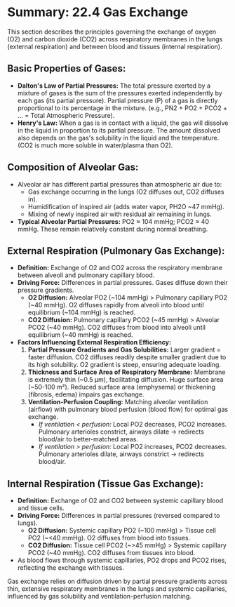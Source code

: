# Summary: 22.4 Gas Exchange

This section describes the principles governing the exchange of oxygen (O2) and carbon dioxide (CO2) across respiratory membranes in the lungs (external respiration) and between blood and tissues (internal respiration).

## Basic Properties of Gases:

*   **Dalton's Law of Partial Pressures:** The total pressure exerted by a mixture of gases is the sum of the pressures exerted independently by each gas (its partial pressure). Partial pressure (P) of a gas is directly proportional to its percentage in the mixture. (e.g., PN2 + PO2 + PCO2 + ... = Total Atmospheric Pressure).
*   **Henry's Law:** When a gas is in contact with a liquid, the gas will dissolve in the liquid in proportion to its partial pressure. The amount dissolved also depends on the gas's solubility in the liquid and the temperature. (CO2 is much more soluble in water/plasma than O2).

## Composition of Alveolar Gas:

*   Alveolar air has different partial pressures than atmospheric air due to:
    *   Gas exchange occurring in the lungs (O2 diffuses out, CO2 diffuses in).
    *   Humidification of inspired air (adds water vapor, PH2O ~47 mmHg).
    *   Mixing of newly inspired air with residual air remaining in lungs.
*   **Typical Alveolar Partial Pressures:** PO2 ≈ 104 mmHg; PCO2 ≈ 40 mmHg. These remain relatively constant during normal breathing.

## External Respiration (Pulmonary Gas Exchange):

*   **Definition:** Exchange of O2 and CO2 across the respiratory membrane between alveoli and pulmonary capillary blood.
*   **Driving Force:** Differences in partial pressures. Gases diffuse down their pressure gradients.
    *   **O2 Diffusion:** Alveolar PO2 (~104 mmHg) > Pulmonary capillary PO2 (~40 mmHg). O2 diffuses rapidly from alveoli into blood until equilibrium (~104 mmHg) is reached.
    *   **CO2 Diffusion:** Pulmonary capillary PCO2 (~45 mmHg) > Alveolar PCO2 (~40 mmHg). CO2 diffuses from blood into alveoli until equilibrium (~40 mmHg) is reached.
*   **Factors Influencing External Respiration Efficiency:**
    1.  **Partial Pressure Gradients and Gas Solubilities:** Larger gradient = faster diffusion. CO2 diffuses readily despite smaller gradient due to its high solubility. O2 gradient is steep, ensuring adequate loading.
    2.  **Thickness and Surface Area of Respiratory Membrane:** Membrane is extremely thin (~0.5 µm), facilitating diffusion. Huge surface area (~50-100 m²). Reduced surface area (emphysema) or thickening (fibrosis, edema) impairs gas exchange.
    3.  **Ventilation-Perfusion Coupling:** Matching alveolar ventilation (airflow) with pulmonary blood perfusion (blood flow) for optimal gas exchange.
        *   *If ventilation < perfusion:* Local PO2 decreases, PCO2 increases. Pulmonary arterioles constrict, airways dilate -> redirects blood/air to better-matched areas.
        *   *If ventilation > perfusion:* Local PO2 increases, PCO2 decreases. Pulmonary arterioles dilate, airways constrict -> redirects blood/air.

## Internal Respiration (Tissue Gas Exchange):

*   **Definition:** Exchange of O2 and CO2 between systemic capillary blood and tissue cells.
*   **Driving Force:** Differences in partial pressures (reversed compared to lungs).
    *   **O2 Diffusion:** Systemic capillary PO2 (~100 mmHg) > Tissue cell PO2 (~<40 mmHg). O2 diffuses from blood into tissues.
    *   **CO2 Diffusion:** Tissue cell PCO2 (~>45 mmHg) > Systemic capillary PCO2 (~40 mmHg). CO2 diffuses from tissues into blood.
*   As blood flows through systemic capillaries, PO2 drops and PCO2 rises, reflecting the exchange with tissues.

Gas exchange relies on diffusion driven by partial pressure gradients across thin, extensive respiratory membranes in the lungs and systemic capillaries, influenced by gas solubility and ventilation-perfusion matching.
